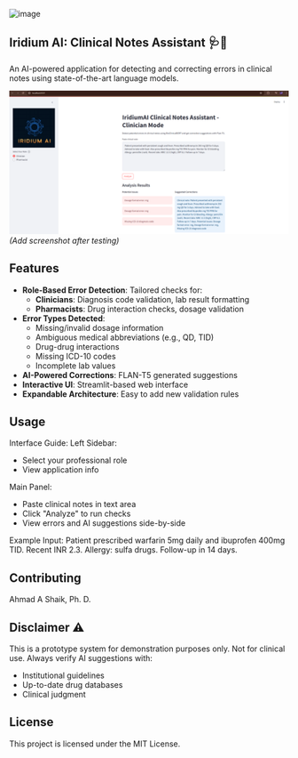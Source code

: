 
![image](https://github.com/ahmadalis2016/Iridium-AI-Image-Analysis/assets/130319416/3590b637-b72a-4a41-86ba-a556e9c22016) 

## Iridium AI: Clinical Notes Assistant 🩺🤖

An AI-powered application for detecting and correcting errors in clinical notes using state-of-the-art language models.

![Demo Screenshot](Images/screenshot1.png) *(Add screenshot after testing)*

## Features
- **Role-Based Error Detection**: Tailored checks for:
  - **Clinicians**: Diagnosis code validation, lab result formatting
  - **Pharmacists**: Drug interaction checks, dosage validation
- **Error Types Detected**:
  - Missing/invalid dosage information
  - Ambiguous medical abbreviations (e.g., QD, TID)
  - Drug-drug interactions
  - Missing ICD-10 codes
  - Incomplete lab values
- **AI-Powered Corrections**: FLAN-T5 generated suggestions
- **Interactive UI**: Streamlit-based web interface
- **Expandable Architecture**: Easy to add new validation rules


## Usage

Interface Guide:
Left Sidebar:
 - Select your professional role
 - View application info

Main Panel:

 - Paste clinical notes in text area
 - Click "Analyze" to run checks
 - View errors and AI suggestions side-by-side

Example Input:
Patient prescribed warfarin 5mg daily and ibuprofen 400mg TID. 
Recent INR 2.3. Allergy: sulfa drugs. Follow-up in 14 days.

## Contributing
Ahmad A Shaik, Ph. D.

## Disclaimer ⚠️
This is a prototype system for demonstration purposes only. Not for clinical use. Always verify AI suggestions with:

 - Institutional guidelines
 - Up-to-date drug databases
 - Clinical judgment
 
## License
This project is licensed under the MIT License. 

